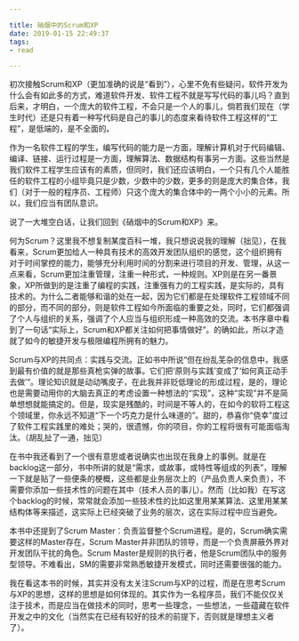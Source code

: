 ```yaml
---

title: 硝烟中的Scrum和XP
date: 2019-01-15 22:49:37
tags: 
- read

---
```


初次接触Scrum和XP（更加准确的说是“看到”），心里不免有些疑问，软件开发为什么会有如此多的方式，难道软件开发、软件工程不就是写写代码的事儿吗？直到后来，才明白，一个庞大的软件工程，不会只是一个人的事儿，倘若我们现在（学生时代）还是只有着一种写代码是自己的事儿的态度来看待软件工程这样的“工程”，是低端的，是不全面的。

<!-- more -->

作为一名软件工程的学生，编写代码的能力是一方面，理解计算机对于代码编辑、编译、链接、运行过程是一方面，理解算法、数据结构有事另一方面。这些当然是我们软件工程学生应该有的素质，但同时，我们还应该明白，一个只有几个人能胜任的软件工程的小组毕竟只是少数，少数中的少数，更多的则是庞大的集合体，我们（对于一般的程序员、工程师）只这个庞大的集合体中的一两个小小的元素。所以，我们应当有团队意识。

说了一大堆空白话，让我们回到《硝烟中的Scrum和XP》来。

何为Scrum？这里我不想复制某度百科一堆，我只想说说我的理解（拙见），在我看来，Scrum更加给人一种具有技术的高效开发团队组织的感觉，这个组织拥有对于时间掌控的能力，能够充分利用时间的分割来进行项目的开发、管理，从这一点来看，Scrum更加注重管理，注重一种形式，一种规则。XP则是在另一番景象，XP所做到的是注重了编程的实践，注重强有力的工程实践，是实际的，具有技术的。为什么二者能够和谐的处在一起，因为它们都是在处理软件工程领域不同的部分，而不同的部分，则是软件工程如今所面临的重要之处，同时，它们都强调了个人与组织的关系，强调了个人应当与组织形成一种高效的交流。本书序章中看到了一句话“实际上，Scrum和XP都关注如何把事情做好”。的确如此，所以才造就了如今的敏捷开发与极限编程所拥有的魅力。

Scrum与XP的共同点：实践与交流。正如书中所说“但在纷乱芜杂的信息中，我感到最有价值的就是那些真枪实弹的故事。它们把‘原则与实践’变成了‘如何真正动手去做’”。理论知识就是动动嘴皮子，在此我并非贬低理论的形成过程，是的，理论也是需要动用你的大脑去真正的考虑设置一种想法的“实现”，这种“实现”并不是简单想想就能搞定的。但是，现实是残酷的，时间是不等人的，在如今的软将工程这个领域里，你永远不知道“下一个巧克力是什么味道的”。甜的，恭喜你“侥幸”度过了软件工程实践里的难处；哭的，很遗憾，你的项目，你的工程将很有可能面临淘汰。（胡乱扯了一通，拙见）

在书中我还看到了一个很有意思或者说确实也出现在我身上的事例。就是在backlog这一部分，书中所讲的就是“需求，或故事，或特性等组成的列表”，理解一下就是贴了一些便条的梗概，这些都是业务层次上的（产品负责人来负责），不需要你添加一些技术性的问题在其中（技术人员的事儿）。然而（比如我）在写这个backlog的时候，常常就会添加一些技术性的比如这里用某某算法、这里用某某结构体等来描述，这实际上已经突破了业务的层次，这在实际过程中应当避免。

本书中还提到了Scrum Master：负责监督整个Scrum进程。是的，Scrum确实需要这样的Master存在，Scrum Master并非团队的领导，而是一个负责屏蔽外界对开发团队干扰的角色。Scrum Master是规则的执行者，他是Scrum团队中的服务型领导。不难看出，SM的需要非常熟悉敏捷开发模式，同时还需要很强的能力。

我在看这本书的时候，其实并没有太关注Scrum与XP的过程，而是在思考Scrum与XP的思想，这样的思想是如何体现的。其实作为一名程序员，我们不能仅仅关注于技术，而是应当在做技术的同时，思考一些理念，一些想法，一些蕴藏在软件开发之中的文化（当然实在已经有较好的技术的前提下，否则就是理想主义者了）。

